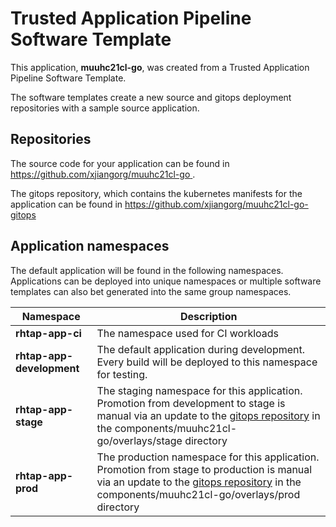 # Trusted Application Pipeline Software Template

This application, **muuhc21cl-go**, was created from a Trusted Application Pipeline Software Template.

The software templates create a new source and gitops deployment repositories with a sample source application. 

## Repositories

The source code for your application can be found in [https://github.com/xjiangorg/muuhc21cl-go ](https://github.com/xjiangorg/muuhc21cl-go ).
 
The gitops repository, which contains the kubernetes manifests for the application can be found in 
[https://github.com/xjiangorg/muuhc21cl-go-gitops ](https://github.com/xjiangorg/muuhc21cl-go-gitops ) 

## Application namespaces 

The default application will be found in the following namespaces. Applications can be deployed into unique namespaces or multiple software templates can also bet generated into the same group namespaces.  

|  Namespace   |  Description   |  
| -------- | -------- |
| **rhtap-app-ci** | The namespace used for CI workloads |
| **rhtap-app-development** | The default application during development. Every build will be deployed to this namespace for testing. |
| **rhtap-app-stage** | The staging namespace for this application. Promotion from development to stage is manual via an update to the [gitops repository](https://github.com/xjiangorg/muuhc21cl-go-gitops ) in the components/muuhc21cl-go/overlays/stage directory |
| **rhtap-app-prod** | The production namespace for this application. Promotion from stage to production is manual via an update to the [gitops repository](https://github.com/xjiangorg/muuhc21cl-go-gitops ) in the components/muuhc21cl-go/overlays/prod directory |